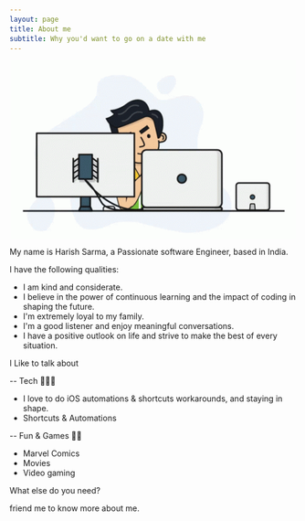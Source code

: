 ```yaml
---
layout: page
title: About me
subtitle: Why you'd want to go on a date with me
---
```


<img style="display: block; margin: 0 auto;" alt="coding" width="498" src="assets/img/programmer.gif">

My name is Harish Sarma, a Passionate software Engineer, based in India.  

I have the following qualities:
- I am kind and considerate.
- I believe in the power of continuous learning and the impact of coding in shaping the future. 
- I'm extremely loyal to my family.
- I'm a good listener and enjoy meaningful conversations.
- I have a positive outlook on life and strive to make the best of every situation.

I Like to talk about

-- Tech 👨🏻‍💻
- I love to do iOS automations & shortcuts workarounds, and staying in shape.
- Shortcuts & Automations
  
-- Fun & Games 🕺🏻
- Marvel Comics
- Movies
- Video gaming

What else do you need?

friend me to know more about me.

<!-- ### My story -->

<!-- To be honest, I'm having some trouble remembering right now, so why don't you just watch [my movie](https://en.wikipedia.org/wiki/The_Princess_Bride_%28film%29) and it will answer **all** your questions. -->
